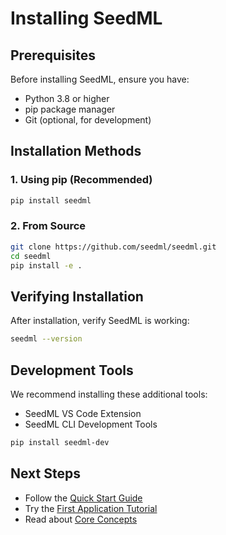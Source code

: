 # Installing SeedML

## Prerequisites

Before installing SeedML, ensure you have:
- Python 3.8 or higher
- pip package manager
- Git (optional, for development)

## Installation Methods

### 1. Using pip (Recommended)

```bash
pip install seedml
```

### 2. From Source

```bash
git clone https://github.com/seedml/seedml.git
cd seedml
pip install -e .
```

## Verifying Installation

After installation, verify SeedML is working:

```bash
seedml --version
```

## Development Tools

We recommend installing these additional tools:
- SeedML VS Code Extension
- SeedML CLI Development Tools

```bash
pip install seedml-dev
```

## Next Steps

- Follow the [Quick Start Guide](quick-start.md)
- Try the [First Application Tutorial](first-app.md)
- Read about [Core Concepts](../core-concepts/overview.md)
